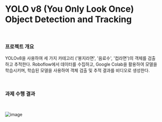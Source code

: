 # YOLO v8 (You Only Look Once) Object Detection and Tracking
<br/>

### 프로젝트 개요 
YOLOv8을 사용하여 세 가지 카테고리 ('봉지라면', '음료수', '컵라면')의 객체를 검출하고 추적한다. 
Roboflow에서 데이터를 수집하고, Google Colab을 활용하여 모델을 학습시키며, 학습된 모델을 사용하여 객체 검출 및 추적 결과를 비디오로 생성한다. 

<br/>

### 과제 수행 결과 
<br />

![image](https://github.com/alswnsp411/ml-yolov8/assets/74577811/e8c26541-b466-497c-8680-14bca9de0b77)
